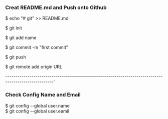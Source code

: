 
<h3>Creat README.md and Push onto Github</h3>
$ echo "# git" >> README.md

$ git init

$ git add name

$ git commit -m "first commit"

$ git push 

$ git remote add origin URL

------------------------------------------------------------------------------------------------------`

<h3>Check Config Name and Email</h3>

$ git config --global user.name  
$ git config --global user.eamil  





